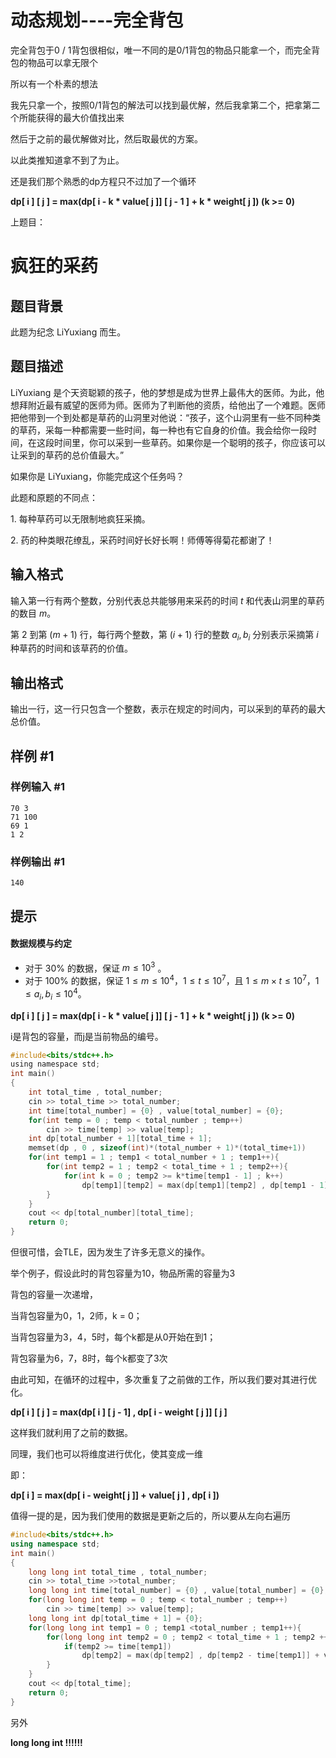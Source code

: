 # 动态规划----完全背包

完全背包于0 / 1背包很相似，唯一不同的是0/1背包的物品只能拿一个，而完全背包的物品可以拿无限个

所以有一个朴素的想法

我先只拿一个，按照0/1背包的解法可以找到最优解，然后我拿第二个，把拿第二个所能获得的最大价值找出来

然后于之前的最优解做对比，然后取最优的方案。

以此类推知道拿不到了为止。

还是我们那个熟悉的dp方程只不过加了一个循环

**dp[ i ] [ j ] = max(dp[ i - k * value[ j ]] [ j - 1 ] + k * weight[ j ])   (k >= 0)**

上题目：

# 疯狂的采药

## 题目背景

此题为纪念 LiYuxiang 而生。

## 题目描述

LiYuxiang 是个天资聪颖的孩子，他的梦想是成为世界上最伟大的医师。为此，他想拜附近最有威望的医师为师。医师为了判断他的资质，给他出了一个难题。医师把他带到一个到处都是草药的山洞里对他说：“孩子，这个山洞里有一些不同种类的草药，采每一种都需要一些时间，每一种也有它自身的价值。我会给你一段时间，在这段时间里，你可以采到一些草药。如果你是一个聪明的孩子，你应该可以让采到的草药的总价值最大。”

如果你是 LiYuxiang，你能完成这个任务吗？

此题和原题的不同点：

$1$. 每种草药可以无限制地疯狂采摘。

$2$. 药的种类眼花缭乱，采药时间好长好长啊！师傅等得菊花都谢了！

## 输入格式

输入第一行有两个整数，分别代表总共能够用来采药的时间 $t$ 和代表山洞里的草药的数目 $m$。

第 $2$ 到第 $(m + 1)$ 行，每行两个整数，第 $(i + 1)$ 行的整数 $a_i, b_i$ 分别表示采摘第 $i$ 种草药的时间和该草药的价值。

## 输出格式

输出一行，这一行只包含一个整数，表示在规定的时间内，可以采到的草药的最大总价值。

## 样例 #1

### 样例输入 #1

```
70 3
71 100
69 1
1 2
```

### 样例输出 #1

```
140
```

## 提示

#### 数据规模与约定

- 对于 $30\%$ 的数据，保证 $m \le 10^3$ 。
- 对于 $100\%$ 的数据，保证 $1 \leq m \le 10^4$，$1 \leq t \leq 10^7$，且 $1 \leq m \times t \leq 10^7$，$1 \leq a_i, b_i \leq 10^4$。





**dp[ i ] [ j ] = max(dp[ i - k * value[ j ]] [ j - 1 ] + k * weight[ j ])   (k >= 0)**

i是背包的容量，而j是当前物品的编号。

```c
#include<bits/stdc++.h>
using namespace std;
int main()
{
    int total_time , total_number;
    cin >> total_time >> total_number;
    int time[total_number] = {0} , value[total_number] = {0};
    for(int temp = 0 ; temp < total_number ; temp++)
        cin >> time[temp] >> value[temp];
    int dp[total_number + 1][total_time + 1];
    memset(dp , 0 , sizeof(int)*(total_number + 1)*(total_time+1))
    for(int temp1 = 1 ; temp1 < total_number + 1 ; temp1++){
        for(int temp2 = 1 ; temp2 < total_time + 1 ; temp2++){
            for(int k = 0 ; temp2 >= k*time[temp1 - 1] ; k++)
                dp[temp1][temp2] = max(dp[temp1][temp2] , dp[temp1 - 1][temp2 - k*time[temp1 - 1]] + k*value[temp1 - 1]);
        }
    }
    cout << dp[total_number][total_time];
    return 0;
}
```

但很可惜，会TLE，因为发生了许多无意义的操作。

举个例子，假设此时的背包容量为10，物品所需的容量为3

背包的容量一次递增，

当背包容量为0，1，2师，k = 0；

当背包容量为3，4，5时，每个k都是从0开始在到1；

背包容量为6，7，8时，每个k都变了3次

由此可知，在循环的过程中，多次重复了之前做的工作，所以我们要对其进行优化。

**dp[ i ] [ j ] = max(dp[ i ] [ j - 1] , dp[ i - weight [ j ]] [ j ]**

这样我们就利用了之前的数据。

同理，我们也可以将维度进行优化，使其变成一维

即：

**dp[ i ] = max(dp[ i - weight[ j ]] + value[ j ] , dp[ i ])**

值得一提的是，因为我们使用的数据是更新之后的，所以要从左向右遍历

```c++
#include<bits/stdc++.h>
using namespace std;
int main()
{
    long long int total_time , total_number;
    cin >> total_time >>total_number;
    long long int time[total_number] = {0} , value[total_number] = {0};
    for(long long int temp = 0 ; temp < total_number ; temp++)
        cin >> time[temp] >> value[temp];
    long long int dp[total_time + 1] = {0};
    for(long long int temp1 = 0 ; temp1 <total_number ; temp1++){
        for(long long int temp2 = 0 ; temp2 < total_time + 1 ; temp2 ++){
            if(temp2 >= time[temp1])
                dp[temp2] = max(dp[temp2] , dp[temp2 - time[temp1]] + value[temp1]);
        }
    }
    cout << dp[total_time];
    return 0;
}
```



另外

**long long int !!!!!!**